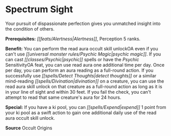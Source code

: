 ﻿---
cssclass: [feats]

---
# Spectrum Sight

Your pursuit of dispassionate perfection gives you unmatched insight into the condition of others.

**Prerequisites:** _[[feats/Alertness|Alertness]]_, Perception 5 ranks.

**Benefit:** You can perform the read aura occult skill unlockOA even if you can't use _[[universal monster rules/Psychic Magic|psychic magic]]_. If you can cast _[[classes/Psychic|psychic]]_ spells or have the _Psychic_ SensitivityOA feat, you can use read aura one additional time per day. Once per day, you can perform an aura reading as a full-round action. If you successfully use _[[spells/Detect Thoughts|detect thoughts]]_ or a similar mind-reading _[[spells/Divination|divination]]_ on a creature, you can use the read aura skill unlock on that creature as a full-round action as long as it is in your line of sight and within 30 feet. If you fail the check, you can't attempt to read that same creature's aura for 24 hours.

**Special:** If you have a ki pool, you can _[[spells/Expend|expend]]_ 1 point from your ki pool as a swift action to gain one additional daily use of the read aura occult skill unlock.

**Source** Occult Origins